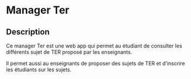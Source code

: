 # Manager Ter
## Description

Ce manager Ter est une web app qui permet au étudiant de consulter les différents sujet de TER proposé par les enseignants.

Il permet aussi au enseignants de proposer des sujets de TER et d'inscrire les étudiants sur les sujets.
